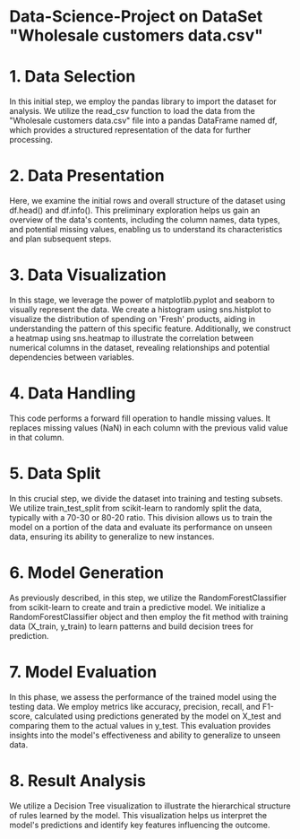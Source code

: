 # Data-Science-Project on DataSet "Wholesale customers data.csv"
# 1. Data Selection
In this initial step, we employ the pandas library to import the dataset for analysis. We utilize the read_csv function to load the data from the "Wholesale customers data.csv" file into a pandas DataFrame named df, which provides a structured representation of the data for further processing.

# 2. Data Presentation
Here, we examine the initial rows and overall structure of the dataset using df.head() and df.info(). This preliminary exploration helps us gain an overview of the data's contents, including the column names, data types, and potential missing values, enabling us to understand its characteristics and plan subsequent steps.

# 3. Data Visualization
In this stage, we leverage the power of matplotlib.pyplot and seaborn to visually represent the data. We create a histogram using sns.histplot to visualize the distribution of spending on 'Fresh' products, aiding in understanding the pattern of this specific feature. Additionally, we construct a heatmap using sns.heatmap to illustrate the correlation between numerical columns in the dataset, revealing relationships and potential dependencies between variables.

# 4. Data Handling
This code performs a forward fill operation to handle missing values. It replaces missing values (NaN) in each column with the previous valid value in that column.

# 5. Data Split
In this crucial step, we divide the dataset into training and testing subsets. We utilize train_test_split from scikit-learn to randomly split the data, typically with a 70-30 or 80-20 ratio. This division allows us to train the model on a portion of the data and evaluate its performance on unseen data, ensuring its ability to generalize to new instances.

# 6. Model Generation
As previously described, in this step, we utilize the RandomForestClassifier from scikit-learn to create and train a predictive model. We initialize a RandomForestClassifier object and then employ the fit method with training data (X_train, y_train) to learn patterns and build decision trees for prediction.

# 7. Model Evaluation
 In this phase, we assess the performance of the trained model using the testing data. We employ metrics like accuracy, precision, recall, and F1-score, calculated using predictions generated by the model on X_test and comparing them to the actual values in y_test. This evaluation provides insights into the model's effectiveness and ability to generalize to unseen data.

# 8. Result Analysis
We utilize a Decision Tree visualization to illustrate the hierarchical structure of rules learned by the model. This visualization helps us interpret the model's predictions and identify key features influencing the outcome.
